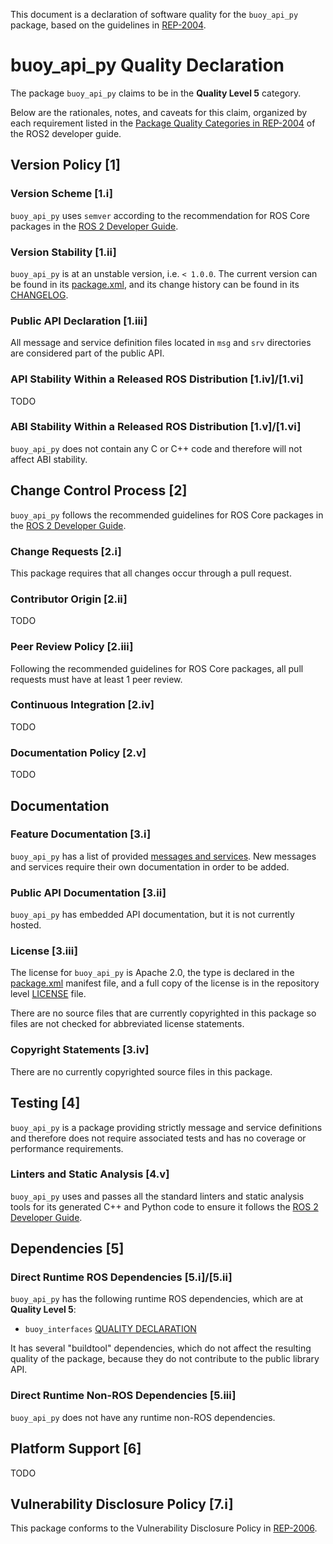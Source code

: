This document is a declaration of software quality for the `buoy_api_py` package, based on the guidelines in [REP-2004](https://www.ros.org/reps/rep-2004.html).

# buoy_api_py Quality Declaration

The package `buoy_api_py` claims to be in the **Quality Level 5** category.

Below are the rationales, notes, and caveats for this claim, organized by each requirement listed in the [Package Quality Categories in REP-2004](https://index.ros.org/doc/ros2/Contributing/Developer-Guide/#package-quality-categories) of the ROS2 developer guide.

## Version Policy [1]

### Version Scheme [1.i]

`buoy_api_py` uses `semver` according to the recommendation for ROS Core packages in the [ROS 2 Developer Guide](https://index.ros.org/doc/ros2/Contributing/Developer-Guide/#versioning).

### Version Stability [1.ii]

`buoy_api_py` is at an unstable version, i.e. `< 1.0.0`.
The current version can be found in its [package.xml](package.xml), and its change history can be found in its [CHANGELOG](CHANGELOG.rst).

### Public API Declaration [1.iii]

All message and service definition files located in `msg` and `srv` directories are considered part of the public API.

### API Stability Within a Released ROS Distribution [1.iv]/[1.vi]

TODO

### ABI Stability Within a Released ROS Distribution [1.v]/[1.vi]

`buoy_api_py` does not contain any C or C++ code and therefore will not affect ABI stability.

## Change Control Process [2]

`buoy_api_py` follows the recommended guidelines for ROS Core packages in the [ROS 2 Developer Guide](https://docs.ros.org/en/rolling/Contributing/Developer-Guide.html#quality-practices).

### Change Requests [2.i]

This package requires that all changes occur through a pull request.

### Contributor Origin [2.ii]

TODO

### Peer Review Policy [2.iii]

Following the recommended guidelines for ROS Core packages, all pull requests must have at least 1 peer review.

### Continuous Integration [2.iv]

TODO

### Documentation Policy [2.v]

TODO

## Documentation

### Feature Documentation [3.i]

`buoy_api_py` has a list of provided [messages and services](README.md).
New messages and services require their own documentation in order to be added.

### Public API Documentation [3.ii]

`buoy_api_py` has embedded API documentation, but it is not currently hosted.

### License [3.iii]

The license for `buoy_api_py` is Apache 2.0, the type is declared in the [package.xml](package.xml) manifest file, and a full copy of the license is in the repository level [LICENSE](LICENSE) file.

There are no source files that are currently copyrighted in this package so files are not checked for abbreviated license statements.

### Copyright Statements [3.iv]

There are no currently copyrighted source files in this package.

## Testing [4]

`buoy_api_py` is a package providing strictly message and service definitions and therefore does not require associated tests and has no coverage or performance requirements.

### Linters and Static Analysis [4.v]

`buoy_api_py` uses and passes all the standard linters and static analysis tools for its generated C++ and Python code to ensure it follows the [ROS 2 Developer Guide](https://docs.ros.org/en/rolling/Contributing/Developer-Guide.html#linters-and-static-analysis).

## Dependencies [5]

### Direct Runtime ROS Dependencies [5.i]/[5.ii]

`buoy_api_py` has the following runtime ROS dependencies, which are at **Quality Level 5**:
* `buoy_interfaces` [QUALITY DECLARATION](https://github.com/osrf/mbari_wec_utils/tree/main/buoy_interfaces/QUALITY_DECLARATION.md)

It has several "buildtool" dependencies, which do not affect the resulting quality of the package, because they do not contribute to the public library API.

### Direct Runtime Non-ROS Dependencies [5.iii]

`buoy_api_py` does not have any runtime non-ROS dependencies.

## Platform Support [6]

TODO

## Vulnerability Disclosure Policy [7.i]

This package conforms to the Vulnerability Disclosure Policy in [REP-2006](https://www.ros.org/reps/rep-2006.html).

